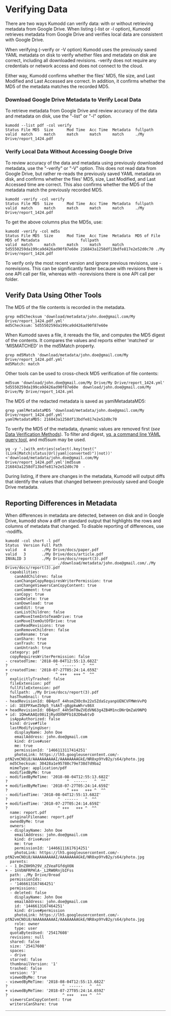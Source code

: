 # Verifying Data

There are two ways Kumodd can verify data: with or without retrieving metadata from
Google Drive.  When listing (-list or -l option), Kumodd retrieves metadata from Google
Drive and verifies local data are consistent with Google Drive.  

When verifying (-verify or -V option) Kumodd uses the previously saved YAML metadata on
disk to verify whether files and metadata on disk are correct, including all downloaded
revisions.  -verify does not require any credentials or network access and does not
connect to the cloud.

Either way, Kumodd confirms whether the files' MD5, file size, and Last Modified and
Last Accessed are correct.  In addition, it confirms whether the MD5 of the metadata
matches the recorded MD5.

### Download Google Drive Metadata to Verify Local Data

To retrieve metadata from Google Drive and review accuracy of the data and metadata on
disk, use the "-list" or "-l" option. 
``` shell
kumodd --list pdf -col verify
Status File MD5  Size      Mod Time  Acc Time  Metadata  fullpath
valid  match     match     match     match     match     ./My Drive/report_1424.pdf
```

### Verify Local Data Without Accessing Google Drive

To review accuracy of the data and metadata using previously downloaded metadata, use
the "-verify" or "-V" option. This does not read data from Google Drive, but rather
re-reads the previously saved YAML metadata on disk, and confirms whether the files'
MD5, size, Last Modified, and Last Accessed time are correct.  This also confirms
whether the MD5 of the metadata match the previously recorded MD5.

``` shell
kumodd -verify -col verify
Status File MD5  Size      Mod Time  Acc Time  Metadata  fullpath
valid  match     match     match     match     match     ./My Drive/report_1424.pdf
```
To get the above columns plus the MD5s, use:
``` shell
kumodd -verify -col md5s
Status File MD5  Size      Mod Time  Acc Time  Metadata  MD5 of File                      MD5 of Metadata                  fullpath
valid  match     match     match     match     match     5d5550259da199ca9d426ad90f87e60e 216843a1258df13bdfe817e2e52d0c70 ./My Drive/report_1424.pdf
```
To verify only the most recent version and ignore previous revisions, use -norevisions.
This can be significantly faster because with revisions there is one API call per file,
whereas with -norevisions there is one API call per folder.

## Verify Data Using Other Tools 

The MD5 of the file contents is recorded in the metadata. 
``` shell
grep md5Checksum 'download/metadata/john.doe@gmail.com/My Drive/report_1424.pdf.yml'
md5Checksum: 5d5550259da199ca9d426ad90f87e60e
```
When Kumodd saves a file, it rereads the file, and computes the MD5 digest of the
contents.  It compares the values and reports either 'matched' or 'MISMATCHED' in the
md5Match property.
``` shell
grep md5Match 'download/metadata/john.doe@gmail.com/My Drive/report_1424.pdf.yml'
md5Match: match
```
Other tools can be used to cross-check MD5 verification of file contents:
``` shell
md5sum 'download/john.doe@gmail.com/My Drive/My Drive/report_1424.yml'
5d5550259da199ca9d426ad90f87e60e  download/john.doe@gmail.com/My Drive/My Drive/report_1424.yml
```

The MD5 of the redacted metadata is saved as yamlMetadataMD5:
``` shell
grep yamlMetadataMD5 'download/metadata/john.doe@gmail.com/My Drive/report_1424.pdf.yml'
yamlMetadataMD5: 216843a1258df13bdfe817e2e52d0c70
```

To verify the MD5 of the metadata, dynamic values are removed first (*see* [Data
Verification Methods](https://github.com/rich-murphey/kumodd/wiki/Methods)).  To filter and digest, [yq, a command line YAML
query tool](https://yq.readthedocs.io/), and md5sum may be used.

``` shell
yq -y '.|with_entries(select(.key|test("(Link|Match|status|Url|yaml|converted)")|not))' <'download/metadata/john.doe@gmail.com/My Drive/report_1424.pdf.yml'|md5sum
216843a1258df13bdfe817e2e52d0c70  -
```

During listing, if there are changes in the metadata, Kumodd will output diffs that
identify the values that changed between previously saved and Google Drive metadata.

## Reporting Differences in Metadata

When differences in metadata are detected, between on disk and in Google Drive, kumodd
show a diff on standard output that highlights the rows and columns of metadata
that changed.  To disable reporting of differences, use -nodiffs.

``` shell
kumodd -col short -l pdf
Status  Version Full Path
valid   4       ./My Drive/docs/paper.pdf
valid   3       ./My Drive/docs/article.pdf
INVALID 3       ./My Drive/docs/report(3).pdf
______________________ ./download/metadata/john.doe@gmail.com/./My Drive/docs/report(3).pdf
  capabilities:
    canAddChildren: false
    canChangeCopyRequiresWriterPermission: true
    canChangeViewersCanCopyContent: true
    canComment: true
    canCopy: true
    canDelete: true
    canDownload: true
    canEdit: true
    canListChildren: false
    canMoveItemIntoTeamDrive: true
    canMoveItemOutOfDrive: true
    canReadRevisions: true
    canRemoveChildren: false
    canRename: true
    canShare: true
    canTrash: true
    canUntrash: true
  category: pdf
  copyRequiresWriterPermission: false
- createdTime: '2018-08-04T12:55:13.682Z'
?                     ^  ------   ^  ^^
+ createdTime: '2018-07-27T05:24:14.659Z'
?                     ^ +++   +++ ^  ^^
  explicitlyTrashed: false
  fileExtension: pdf
  fullFileExtension: pdf
  fullpath: ./My Drive/docs/report(3).pdf
  hasThumbnail: true
- headRevisionId: 0B4pnT_44hsmZX0c0x22o5ZdaSzyanpUENCVFMWnVvPQ
- id: 1EEPPXweZb9p5_YsAkT-g8gpkwWhrv86X
+ headRevisionId: 0B4pnT_44h5mT0wZVEdVN63g4ZB4M1ncDNrQmZaU9NPQ
+ id: 1QHwKAAQz08iIjRydOXNPFb182D6wbtvD
  isAppAuthorized: false
  kind: drive#file
  lastModifyingUser:
    displayName: John Doe
    emailAddress: john.doe@gmail.com
    kind: drive#user
    me: true
    permissionId: '1466113117414251'
    photoLink: https://lh5.googleusercontent.com/-ptN2vmCNOi8/AAAAAAAAAAI/AAAAAAAAGkE/NR8xp9YvB2y/s64/photo.jpg
  md5Checksum: 30428a1e95780c79e738d7d9ba2
  mimeType: application/pdf
  modifiedByMe: true
- modifiedByMeTime: '2018-08-04T12:55:13.682Z'
?                          ^  ------   ^  ^^
+ modifiedByMeTime: '2018-07-27T05:24:14.659Z'
?                          ^ +++   +++ ^  ^^
- modifiedTime: '2018-08-04T12:55:13.682Z'
?                      ^  ------   ^  ^^
+ modifiedTime: '2018-07-27T05:24:14.659Z'
?                      ^ +++   +++ ^  ^^
  name: report.pdf
  originalFilename: report.pdf
  ownedByMe: true
  owners:
  - displayName: John Doe
    emailAddress: john.doe@gmail.com
    kind: drive#user
    me: true
    permissionId: '14466111617614251'
    photoLink: https://lh5.googleusercontent.com/-ptN2vmCNOi8/AAAAAAAAAAI/AAAAAAAAGkE/NR8xp9YvB2y/s64/photo.jpg
  parents:
- - 1_DnZ8H9h29V_zZVeaFGfdqX6N
+ - 1nVbNFRPHlA-_L2RW0RnjbIFss
  path: ./My Drive/0read
  permissionIds:
  - '1466613167464251'
  permissions:
  - deleted: false
    displayName: John Doe
    emailAddress: john.doe@gmail.com
    id: '1446613167464251'
    kind: drive#permission
    photoLink: https://lh5.googleusercontent.com/-ptN2vmCNOi8/AAAAAAAAAAI/AAAAAAAAGkE/NR8xp9YvB2y/s64/photo.jpg
    role: owner
    type: user
  quotaBytesUsed: '25417608'
  revisions: null
  shared: false
  size: '25417608'
  spaces:
  - drive
  starred: false
  thumbnailVersion: '1'
  trashed: false
  version: '3'
  viewedByMe: true
- viewedByMeTime: '2018-08-04T12:55:13.682Z'
?                        ^  ------   ^  ^^
+ viewedByMeTime: '2018-07-27T05:24:14.659Z'
?                        ^ +++   +++ ^  ^^
  viewersCanCopyContent: true
  writersCanShare: true
_______________________________________________________________________________

```
